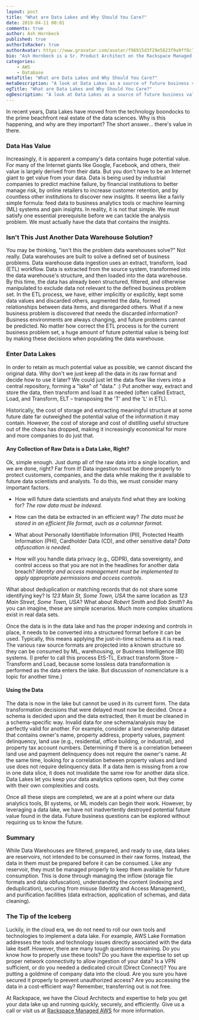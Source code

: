```yaml
---
layout: post
title: "What are Data Lakes and Why Should You Care?"
date: 2019-04-11 00:01
comments: true
author: Ash Hornbeck
published: true
authorIsRacker: true
authorAvatar: https://www.gravatar.com/avatar/f96915d3f29e5623f9a9ff8c7cb3148f
bio: "Ash Hornbeck is a Sr. Product Architect on the Rackspace Managed Public Clouds Product Architecture Team."
categories:
    - AWS
    - Database
metaTitle: "What are Data Lakes and Why Should You Care?"
metaDescription: "A look at Data Lakes as a source of future business value."
ogTitle: "What are Data Lakes and Why Should You Care?"
ogDescription: "A look at Data Lakes as a source of future business value."
---
```

In recent years, Data Lakes have moved from the technology boondocks to the prime beachfront real estate of the data sciences. Why is this happening, and why are they important? The short answer... there's value in there.

<!-- more -->

### Data Has Value

Increasingly, it is apparent a company's data contains huge potential value. For many of the Internet giants like Google, Facebook, and others, their value is largely derived from their data.  But you don't have to be an Internet giant to get value from your data. Data is being used by industrial companies to predict machine failure, by financial institutions to better manage risk, by online retailers to increase customer retention, and by countless other institutions to discover new insights. It seems like a fairly simple formula: feed data to business analytics tools or machine learning (ML) systems and gain insights. In reality, it is not that simple. We must satisfy one essential prerequisite before we can tackle the analysis problem. We must actually have the data that contains the insights.

### Isn't This Just Another Data Warehouse Solution?

You may be thinking, "isn't this the problem data warehouses solve?" Not really. Data warehouses are built to solve a defined set of business problems. Data warehouse data ingestion uses an extract, transform, load (ETL) workflow. Data is extracted from the source system, transformed into the data warehouse's structure, and then loaded into the data warehouse.  By this time, the data has already been structured, filtered, and otherwise manipulated to exclude data not relevant to the defined business problem set. In the ETL process, we have, either implicitly or explicitly, kept some data values and discarded others, augmented the data, formed relationships between data items, and disregarded others. What if a new business problem is discovered that needs the discarded information? Business environments are always changing, and future problems cannot be predicted. No matter how correct the ETL process is for the current business problem set, a huge amount of future potential value is being lost by making these decisions when populating the data warehouse.

### Enter Data Lakes

In order to retain as much potential value as possible, we cannot discard the original data. Why don't we just keep all the data in its raw format and decide how to use it later? We could just let the data flow like rivers into a central repository, forming a "lake" of "data." :) Put another way, extract and store the data, then transform and load it as needed (often called Extract, Load, and Transform, ELT – transposing the 'T' and the 'L' in ETL).

Historically, the cost of storage and extracting meaningful structure at some future date far outweighed the potential value of the information it may contain. However, the cost of storage and cost of distilling useful structure out of the chaos has dropped, making it increasingly economical for more and more companies to do just that.

#### Any Collection of Raw Data is a Data Lake, Right?

Ok, simple enough. Just dump all of the raw data into a single location, and we are done, right?  Far from it! Data ingestion must be done properly to protect customers, companies, and the data while making the it available to future data scientists and analysts. To do this, we must consider many important factors.

* How will future data scientists and analysts find what they are looking for? _The raw data must be indexed._

* How can the data be extracted in an efficient way? _The data must be stored in an efficient file format, such as a columnar format._

* What about Personally Identifiable Information (PII), Protected Health Information (PHI), Cardholder Data (CD), and other sensitive data? _Data obfuscation is needed._

* How will you handle data privacy (e.g., GDPR), data sovereignty, and control access so that you are not in the headlines for another data breach? _Identity and access management must be implemented to apply appropriate permissions and access controls._

What about deduplication or matching records that do not share some identifying key? Is _123 Main St, Some Town, USA_ the same location as _123 Main Street, Some Town, USA_? What about _Robert Smith_ and _Bob Smith_? As you can imagine, these are simple scenarios. Much more complex situations exist in real data sets.

Once the data is in the data lake and has the proper indexing and controls in place, it needs to be converted into a structured format before it can be used. Typically, this means applying the just-in-time schema as it is read. The various raw source formats are projected into a known structure so they can be consumed by ML, warehousing, or Business Intelligence (BI) systems.  (I prefer to call this process EtS-TL, Extract transform Store – Transform and Load, because some lossless data transformation is performed as the data enters the lake.  But discussion of nomenclature is a topic for another time.)

#### Using the Data

The data is now in the lake but cannot be used in its current form. The data transformation decisions that were delayed must now be decided. Once a schema is decided upon and the data extracted, then it must be cleaned in a schema-specific way. Invalid data for one schema/analysis may be perfectly valid for another. For example, consider a land ownership dataset that contains owner's name, property address, property values, payment delinquency, land use (e.g., residential, office building, or industrial), and property tax account numbers.  Determining if there is a correlation between land use and payment delinquency does not require the owner's name. At the same time, looking for a correlation between property values and land use does not require delinquency data. If a data item is missing from a row in one data slice, it does not invalidate the same row for another data slice. Data Lakes let you keep your data analytics options open, but they come with their own complexities and costs.

Once all these steps are completed, we are at a point where our data analytics tools, BI systems, or ML models can begin their work. However, by leveraging a data lake, we have not inadvertently destroyed potential future value found in the data. Future business questions can be explored without requiring us to know the future.

### Summary 

While Data Warehouses are filtered, prepared, and ready to use, data lakes are reservoirs, not intended to be consumed in their raw forms. Instead, the data in them must be prepared before it can be consumed. Like any reservoir, they must be managed properly to keep them available for future consumption. This is done through managing the inflow (storage file formats and data obfuscation), understanding the content (indexing and deduplication), securing from misuse (Identity and Access Management), and purification facilities (data extraction, application of schemas, and data cleaning).

### The Tip of the Iceberg 

Luckily, in the cloud era, we do not need to roll our own tools and technologies to implement a data lake.  For example, AWS Lake Formation addresses the tools and technology issues directly associated with the data lake itself.  However, there are many tough questions remaining. Do you know how to properly use these tools? Do you have the expertise to set up proper network connectivity to allow ingestion of your data? Is a VPN sufficient, or do you needed a dedicated circuit (Direct Connect)? You are putting a goldmine of company data into the cloud. Are you sure you have secured it properly to prevent unauthorized access? Are you accessing the data in a cost-efficient way? Remember, transferring out is not free.

At Rackspace, we have the Cloud Architects and expertise to help you get your data lake up and running quickly, securely, and efficiently.  Give us a call or visit us at [Rackspace Managed AWS](https://www.rackspace.com/en-us/managed-aws) for more information.
